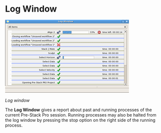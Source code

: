 # Log Window

![](../../.gitbook/assets/logwindow.png)

_Log window_

The **Log Window** gives a report about past and running processes of the current Pre-Stack Pro session. Running processes may also be halted from the log window by pressing the stop option on the right side of the running process.


